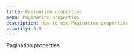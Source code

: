 ```yaml
---
title: Pagination properties
menu: Pagination properties
description: How to use Pagination properties
priority: 0.9
---
```


Pagination properties.
